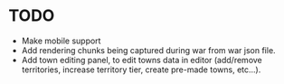 # TODO
- Make mobile support
- Add rendering chunks being captured during war from war json file.
- Add town editing panel, to edit towns data in editor
(add/remove territories, increase territory tier, create pre-made towns, etc...).
